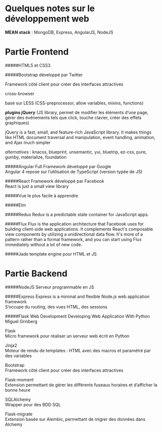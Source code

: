 # Quelques notes sur le développement web

**MEAN stack** : MongoDB, Express, AngularJS, NodeJS 


Partie Frontend
===============

#####HTML5 et CSS3

#####Bootstrap
développé par Twitter

Framework côté client pour créer des interfaces attractives

cross-browser

basé sur LESS (CSS-preprocessor, allow variables, mixins, functions)

**plugins jQuery** (JS library, permet de modifier les éléments d’une page, gérer des événements tels que click, touche clavier, créer des effets graphiques)

jQuery is a fast, small, and feature-rich JavaScript library. It makes things like HTML document traversal and manipulation, event handling, animation, and Ajax much simpler 

*alternatives* : knacss, blueprint, unsemantic, yui, bluetrip, ez-css, pure, gumby, materialize, foundation

#####Angular
Full Framework développé par Google  
Angular 4 repose sur l’utilisation de TypeScript (version typée de JS)

#####React
Framework développé par Facebook  
React is just a small view library 

#####Vue
le plus facile à apprendre

#####Elm

#####Redux
Redux is a predictable state container for JavaScript apps.

#####Flux
Flux is the application architecture that Facebook uses for building client-side web applications. It complements React's composable view components by utilizing a unidirectional data flow. It's more of a pattern rather than a formal framework, and you can start using Flux immediately without a lot of new code.

#####Jade
template engine pour HTML et JS


Partie Backend
==============

#####NodeJS
Serveur programmable en JS

#####Express
Express is a minimal and flexible Node.js web application framework  
S’occupe du routing, des vues HTML, des sessions

#####Flask Web Development
Developing Web Application With Python  
Miguel Grinberg

Flask  
Micro framework pour réaliser un serveur web écrit en Python

Jinja2  
Moteur de rendu de templates : HTML avec des macros et paramétré par des variables

Bootstrap  
Framework côté client pour créer des interfaces attractives

Flask-moment  
Extension permettant de gérer les différents fuseaux horaires et d’afficher la bonne heure

SQLAlchemy  
Wrapper pour des BDD SQL

Flask-migrate  
Extension basée sur Alembic, permettant de migrer des données dans Alchemy
